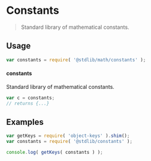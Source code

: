 # Constants

> Standard library of mathematical constants.


<!-- <usage> -->

## Usage

``` javascript
var constants = require( '@stdlib/math/constants' );
```

#### constants

Standard library of mathematical constants.

``` javascript
var c = constants;
// returns {...}
```

<!-- </usage> -->


<!-- <examples> -->

## Examples

<!-- TODO: better examples -->

``` javascript
var getKeys = require( 'object-keys' ).shim();
var constants = require( '@stdlib/constants' );

console.log( getKeys( constants ) );
```

<!-- </examples> -->


<!-- <links> -->

<!-- </links> -->
